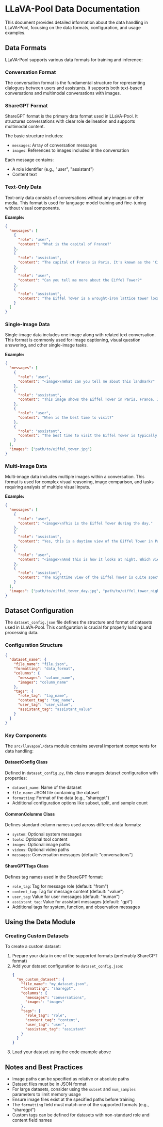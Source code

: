 # LLaVA-Pool Data Documentation

This document provides detailed information about the data handling in LLaVA-Pool, focusing on the data formats, configuration, and usage examples.

## Data Formats

LLaVA-Pool supports various data formats for training and inference:

### Conversation Format

The conversation format is the fundamental structure for representing dialogues between users and assistants. It supports both text-based conversations and multimodal conversations with images.

### ShareGPT Format

ShareGPT format is the primary data format used in LLaVA-Pool. It structures conversations with clear role delineation and supports multimodal content.

The basic structure includes:
- `messages`: Array of conversation messages
- `images`: References to images included in the conversation

Each message contains:
- A role identifier (e.g., "user", "assistant")
- Content text

### Text-Only Data

Text-only data consists of conversations without any images or other media. This format is used for language model training and fine-tuning without visual components.

**Example:**
```json
{
  "messages": [
    {
      "role": "user",
      "content": "What is the capital of France?"
    },
    {
      "role": "assistant",
      "content": "The capital of France is Paris. It's known as the 'City of Light' and is famous for landmarks such as the Eiffel Tower, the Louvre Museum, and Notre-Dame Cathedral."
    },
    {
      "role": "user",
      "content": "Can you tell me more about the Eiffel Tower?"
    },
    {
      "role": "assistant",
      "content": "The Eiffel Tower is a wrought-iron lattice tower located on the Champ de Mars in Paris. It was named after engineer Gustave Eiffel, whose company designed and built the tower. Completed in 1889 as the entrance to the 1889 World's Fair, it stands 330 meters (1,083 ft) tall and was the tallest man-made structure in the world for 41 years until the completion of the Chrysler Building in New York in 1930. Today, it's one of the most recognizable landmarks in the world and receives around 7 million visitors annually."
    }
  ]
}
```

### Single-Image Data

Single-image data includes one image along with related text conversation. This format is commonly used for image captioning, visual question answering, and other single-image tasks.

**Example:**
```json
{
  "messages": [
    {
      "role": "user",
      "content": "<image>\nWhat can you tell me about this landmark?"
    },
    {
      "role": "assistant",
      "content": "This image shows the Eiffel Tower in Paris, France. It's one of the most iconic landmarks in the world. The tower is made of wrought iron and stands 330 meters (1,083 feet) tall. It was completed in 1889 for the World's Fair and was initially criticized by some of France's leading artists and intellectuals but has since become a global cultural icon of France and one of the most recognizable structures in the world."
    },
    {
      "role": "user",
      "content": "When is the best time to visit?"
    },
    {
      "role": "assistant",
      "content": "The best time to visit the Eiffel Tower is typically during the shoulder seasons of spring (April to June) or fall (September to October) when the weather is pleasant and there are fewer tourists compared to the summer peak season. Early mornings or evenings are recommended to avoid the longest lines. If you visit in the evening, you can see the tower illuminated with sparkling lights that turn on for five minutes every hour on the hour until 1 AM."
    }
  ],
  "images": ["path/to/eiffel_tower.jpg"]
}
```

### Multi-Image Data

Multi-image data includes multiple images within a conversation. This format is used for complex visual reasoning, image comparison, and tasks requiring analysis of multiple visual inputs.

**Example:**
```json
{
  "messages": [
    {
      "role": "user",
      "content": "<image>\nThis is the Eiffel Tower during the day."
    },
    {
      "role": "assistant",
      "content": "Yes, this is a daytime view of the Eiffel Tower in Paris. The image shows the full structure of the tower with its characteristic lattice design. The weather appears to be clear, giving a good view of this iconic landmark."
    },
    {
      "role": "user",
      "content": "<image>\nAnd this is how it looks at night. Which view do you prefer and why?"
    },
    {
      "role": "assistant",
      "content": "The nighttime view of the Eiffel Tower is quite spectacular! The tower is illuminated with golden lights that highlight its structure, and it appears there's also the famous sparkling light show happening (the 'Eiffel Tower Twinkle').\n\nBoth views have their unique appeal. The daytime view allows you to appreciate the intricate ironwork and engineering of the tower against the backdrop of the Paris skyline. The nighttime view transforms the tower into a magical, glowing beacon that dominates the Parisian night sky.\n\nPersonally, I find the nighttime view more enchanting because of the dramatic lighting that accentuates the tower's elegant design and creates a romantic atmosphere that Paris is famous for. However, both perspectives showcase different aspects of this magnificent structure's beauty."
    }
  ],
  "images": ["path/to/eiffel_tower_day.jpg", "path/to/eiffel_tower_night.jpg"]
}
```

## Dataset Configuration

The `dataset_config.json` file defines the structure and format of datasets used in LLaVA-Pool. This configuration is crucial for properly loading and processing data.

### Configuration Structure

```json
{
  "dataset_name": {
    "file_name": "file.json",
    "formatting": "data_format",
    "columns": {
      "messages": "column_name",
      "images": "column_name"
    },
    "tags": {
      "role_tag": "tag_name",
      "content_tag": "tag_name",
      "user_tag": "user_value",
      "assistant_tag": "assistant_value"
    }
  }
}
```

### Key Components

The `src/llavapool/data` module contains several important components for data handling:

#### DatasetConfig Class

Defined in `dataset_config.py`, this class manages dataset configuration with properties:
- `dataset_name`: Name of the dataset
- `file_name`: JSON file containing the dataset
- `formatting`: Format of the data (e.g., "sharegpt")
- Additional configuration options like subset, split, and sample count

#### CommonColumns Class

Defines standard column names used across different data formats:
- `system`: Optional system messages
- `tools`: Optional tool content
- `images`: Optional image paths
- `videos`: Optional video paths
- `messages`: Conversation messages (default: "conversations")

#### ShareGPTTags Class

Defines tag names used in the ShareGPT format:
- `role_tag`: Tag for message role (default: "from")
- `content_tag`: Tag for message content (default: "value")
- `user_tag`: Value for user messages (default: "human")
- `assistant_tag`: Value for assistant messages (default: "gpt")
- Additional tags for system, function, and observation messages

## Using the Data Module
### Creating Custom Datasets

To create a custom dataset:

1. Prepare your data in one of the supported formats (preferably ShareGPT format)
2. Add your dataset configuration to `dataset_config.json`:
   ```json
   {
     "my_custom_dataset": {
       "file_name": "my_dataset.json",
       "formatting": "sharegpt",
       "columns": {
         "messages": "conversations",
         "images": "images"
       },
       "tags": {
         "role_tag": "role",
         "content_tag": "content",
         "user_tag": "user",
         "assistant_tag": "assistant"
       }
     }
   }
   ```
3. Load your dataset using the code example above

## Notes and Best Practices

- Image paths can be specified as relative or absolute paths
- Dataset files must be in JSON format
- For large datasets, consider using the `subset` and `num_samples` parameters to limit memory usage
- Ensure image files exist at the specified paths before training
- The `formatting` field must match one of the supported formats (e.g., "sharegpt")
- Custom tags can be defined for datasets with non-standard role and content field names

